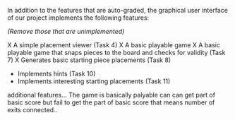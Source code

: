 In addition to the features that are auto-graded, the graphical user interface
of our project implements the following features:

*(Remove those that are unimplemented)*

 X A simple placement viewer (Task 4)
 X A basic playable game
 X A basic playable game that snaps pieces to the board and checks for validity (Task 7)
 X Generates basic starting piece placements (Task 8)
 - Implements hints (Task 10)
 - Implements interesting starting placements (Task 11)

additional features...
The game is basically palyable can can get part of basic score but fail to get the part of basic score that means number of exits connected..